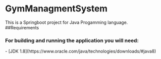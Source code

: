 # GymManagmentSystem

This is a Springboot project for Java Progamming language. 
##Requirements
<h3>For building and running the application you will need:</h3>
- [JDK 1.8](https://www.oracle.com/java/technologies/downloads/#java8)
<!-- <a href="https://www.oracle.com/java/technologies/downloads/#java8">JDK 1.8</a> -->